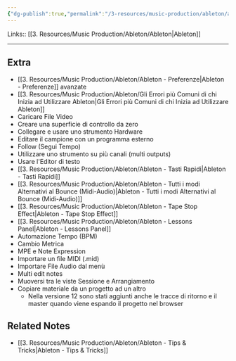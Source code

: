 ```yaml
---
{"dg-publish":true,"permalink":"/3-resources/music-production/ableton/ableton-extra/","tags":["type/note"]}
---
```


Links:: [[3. Resources/Music Production/Ableton/Ableton\|Ableton]]

---
## Extra

- [[3. Resources/Music Production/Ableton/Ableton - Preferenze\|Ableton - Preferenze]] avanzate
- [[3. Resources/Music Production/Ableton/Gli Errori più Comuni di chi Inizia ad Utilizzare Ableton\|Gli Errori più Comuni di chi Inizia ad Utilizzare Ableton]]
- Caricare File Video
- Creare una superficie di controllo da zero
- Collegare e usare uno strumento Hardware
- Editare il campione con un programma esterno
- Follow (Segui Tempo)
- Utilizzare uno strumento su più canali (multi outputs)
- Usare l'Editor di testo
- [[3. Resources/Music Production/Ableton/Ableton - Tasti Rapidi\|Ableton - Tasti Rapidi]]
- [[3. Resources/Music Production/Ableton/Ableton - Tutti i modi Alternativi al Bounce (Midi-Audio)\|Ableton - Tutti i modi Alternativi al Bounce (Midi-Audio)]]
- [[3. Resources/Music Production/Ableton/Ableton - Tape Stop Effect\|Ableton - Tape Stop Effect]]
- [[3. Resources/Music Production/Ableton/Ableton - Lessons Panel\|Ableton - Lessons Panel]]
- Automazione Tempo (BPM)
- Cambio Metrica
- MPE e Note Expression
- Importare un file MIDI (.mid)
- Importare File Audio dal menù
- Multi edit notes
- Muoversi tra le viste Sessione e Arrangiamento
- Copiare materiale da un progetto ad un altro
	- Nella versione 12 sono stati aggiunti anche le tracce di ritorno e il master quando viene espando il progetto nel browser


## Related Notes

- [[3. Resources/Music Production/Ableton/Ableton - Tips & Tricks\|Ableton - Tips & Tricks]]


